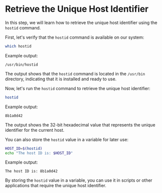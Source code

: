 # Retrieve the Unique Host Identifier

In this step, we will learn how to retrieve the unique host identifier using the `hostid` command.

First, let's verify that the `hostid` command is available on our system:

```bash
which hostid
```

Example output:

```
/usr/bin/hostid
```

The output shows that the `hostid` command is located in the `/usr/bin` directory, indicating that it is installed and ready to use.

Now, let's run the `hostid` command to retrieve the unique host identifier:

```bash
hostid
```

Example output:

```
8b1a0d42
```

The output shows the 32-bit hexadecimal value that represents the unique identifier for the current host.

You can also store the `hostid` value in a variable for later use:

```bash
HOST_ID=$(hostid)
echo "The host ID is: $HOST_ID"
```

Example output:

```
The host ID is: 8b1a0d42
```

By storing the `hostid` value in a variable, you can use it in scripts or other applications that require the unique host identifier.
